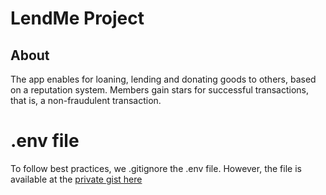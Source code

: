 # LendMe Project

## About

The app enables for loaning, lending and donating goods to others, based on a reputation system.
Members gain stars for successful transactions, that is, a non-fraudulent transaction.

# .env file

To follow best practices, we .gitignore the .env file.
However, the file is available at the [private gist here](https://gist.github.com/budgetdevv/b9e3c57f7eb43318d859df6427f0fe63)